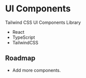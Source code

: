 # UI Components

Tailwind CSS UI Components Library

- React
- TypeScript
- TailwindCSS

## Roadmap

- Add more components.
